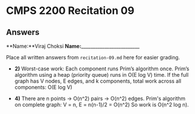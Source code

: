 # CMPS 2200 Recitation 09

## Answers

**Name:**Viraj Choksi
**Name:**_________________________


Place all written answers from `recitation-09.md` here for easier grading.



- **2)** Worst-case work:
Each component runs Prim’s algorithm once. Prim’s algorithm using a heap (priority queue) runs in O(E log V) time.
If the full graph has V nodes, E edges, and k components, total work across all components: O(E log V)

- **4)** There are n points → O(n^2) pairs → O(n^2) edges.
Prim's algorithm on complete graph:
V = n, E = n(n-1)/2 = O(n^2)
So work is O(n^2 log n).

